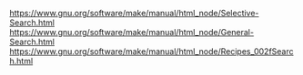 https://www.gnu.org/software/make/manual/html_node/Selective-Search.html
https://www.gnu.org/software/make/manual/html_node/General-Search.html
https://www.gnu.org/software/make/manual/html_node/Recipes_002fSearch.html
